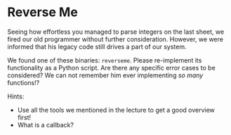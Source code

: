 # Reverse Me

Seeing how effortless you managed to parse integers on the last sheet, we fired our old programmer without further consideration. However, we were informed that his legacy code still drives a part of our system.

We found one of these binaries: `reverseme`. Please re-implement its functionality as a Python script. Are there any specific error cases to be considered? We can not remember him ever implementing *so many* functions!?

Hints: 
- Use all the tools we mentioned in the lecture to get a good overview first! 
- What is a callback?
